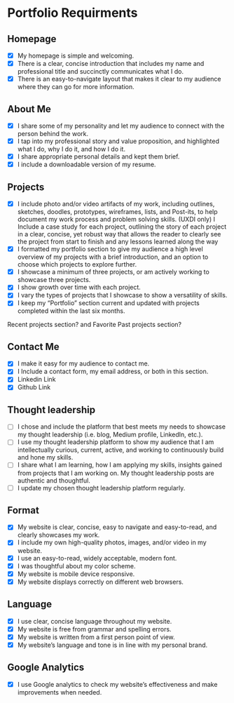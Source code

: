 # Portfolio Requirments

## Homepage
- [X] My homepage is simple and welcoming.
- [X] There is a clear, concise introduction that includes my name and professional title and succinctly communicates what I do. 
- [X] There is an easy-to-navigate layout that makes it clear to my audience where they can go for more information.

## About Me
- [X] I share some of my personality and let my audience to connect with the person behind the work. 
- [X] I tap into my professional story and value proposition, and highlighted what I do, why I do it, and how I do it. 
- [X] I share appropriate personal details and kept them brief. 
- [X] I include a downloadable version of my resume.

## Projects
- [X] I include photo and/or video artifacts of my work, including outlines, sketches, doodles, prototypes, wireframes, lists, and Post-its, to help document my work process and problem solving skills. 
(UXDI only) I Include a case study for each project, outlining the story of each project in a clear, concise, yet robust way that allows the reader to clearly see the project from start to finish and any lessons learned along the way
- [X] I formatted my portfolio section to give my audience a high level overview of my projects with a brief introduction, and an option to choose which projects to explore further.
- [X] I showcase a minimum of three projects, or am actively working to showcase three projects.
- [X] I show growth over time with each project.
- [X] I vary the types of projects that I showcase to show a versatility of skills. 
- [X] I keep my “Portfolio” section current and updated with projects completed within the last six months.

Recent projects section? and Favorite Past projects section?

## Contact Me
- [X] I make it easy for my audience to contact me. 
- [X] I Include a contact form, my email address, or both in this section. 
- [X] Linkedin Link
- [X] Github Link

## Thought leadership
- [ ] I chose and include the platform that best meets my needs to showcase my thought leadership (i.e. blog, Medium profile, LinkedIn, etc.).
- [ ] I use my thought leadership platform to show my audience that I am intellectually curious, current, active, and working to continuously build and hone my skills.
- [ ] I share what I am learning, how I am applying my skills, insights gained from projects that I am working on.
My thought leadership posts are authentic and thoughtful.
- [ ] I update my chosen thought leadership platform regularly.

## Format
- [X] My website is clear, concise, easy to navigate and easy-to-read, and clearly showcases my work.
- [X] I include my own high-quality photos, images, and/or video in my website.
- [X] I use an easy-to-read, widely acceptable, modern font. 
- [X] I was thoughtful about my color scheme.
- [X] My website is mobile device responsive.
- [X] My website displays correctly on different web browsers.

## Language
- [X] I use clear, concise language throughout my website.
- [X] My website is free from grammar and spelling errors.
- [X] My website is written from a first person point of view.
- [X] My website’s language and tone is in line with my personal brand.

## Google Analytics
- [X] I use Google analytics to check my website’s effectiveness and make improvements when needed.

